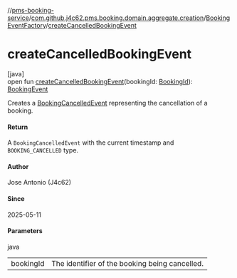 //[pms-booking-service](../../../index.md)/[com.github.j4c62.pms.booking.domain.aggregate.creation](../index.md)/[BookingEventFactory](index.md)/[createCancelledBookingEvent](create-cancelled-booking-event.md)

# createCancelledBookingEvent

[java]\
open fun [createCancelledBookingEvent](create-cancelled-booking-event.md)(bookingId: [BookingId](../../com.github.j4c62.pms.booking.domain.aggregate.vo/-booking-id/index.md)): [BookingEvent](../../com.github.j4c62.pms.booking.domain.aggregate.event/-booking-event/index.md)

Creates a [BookingCancelledEvent](../../com.github.j4c62.pms.booking.domain.aggregate.event/-booking-cancelled-event/index.md) representing the cancellation of a booking.

#### Return

A `BookingCancelledEvent` with the current timestamp and `
    BOOKING_CANCELLED` type.

#### Author

Jose Antonio (J4c62)

#### Since

2025-05-11

#### Parameters

java

| | |
|---|---|
| bookingId | The identifier of the booking being cancelled. |